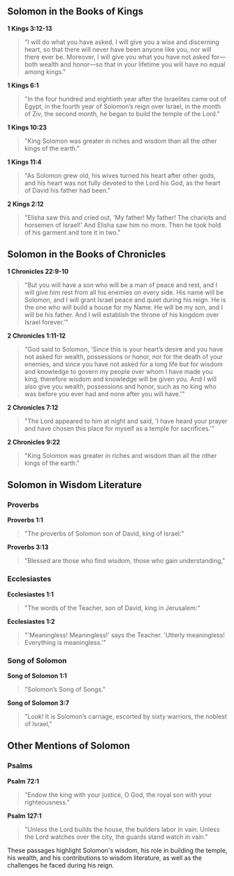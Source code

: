 ## Solomon in the Books of Kings

**1 Kings 3:12-13**
> "I will do what you have asked. I will give you a wise and discerning heart, so that there will never have been anyone like you, nor will there ever be. Moreover, I will give you what you have not asked for—both wealth and honor—so that in your lifetime you will have no equal among kings."

**1 Kings 6:1**
> "In the four hundred and eightieth year after the Israelites came out of Egypt, in the fourth year of Solomon’s reign over Israel, in the month of Ziv, the second month, he began to build the temple of the Lord."

**1 Kings 10:23**
> "King Solomon was greater in riches and wisdom than all the other kings of the earth."

**1 Kings 11:4**
> "As Solomon grew old, his wives turned his heart after other gods, and his heart was not fully devoted to the Lord his God, as the heart of David his father had been."

**2 Kings 2:12**
> "Elisha saw this and cried out, 'My father! My father! The chariots and horsemen of Israel!' And Elisha saw him no more. Then he took hold of his garment and tore it in two."

## Solomon in the Books of Chronicles

**1 Chronicles 22:9-10**
> "But you will have a son who will be a man of peace and rest, and I will give him rest from all his enemies on every side. His name will be Solomon, and I will grant Israel peace and quiet during his reign. He is the one who will build a house for my Name. He will be my son, and I will be his father. And I will establish the throne of his kingdom over Israel forever.'"

**2 Chronicles 1:11-12**
> "God said to Solomon, 'Since this is your heart’s desire and you have not asked for wealth, possessions or honor, nor for the death of your enemies, and since you have not asked for a long life but for wisdom and knowledge to govern my people over whom I have made you king, therefore wisdom and knowledge will be given you. And I will also give you wealth, possessions and honor, such as no king who was before you ever had and none after you will have.'"

**2 Chronicles 7:12**
> "The Lord appeared to him at night and said, 'I have heard your prayer and have chosen this place for myself as a temple for sacrifices.'"

**2 Chronicles 9:22**
> "King Solomon was greater in riches and wisdom than all the other kings of the earth."

## Solomon in Wisdom Literature

### Proverbs

**Proverbs 1:1**
> "The proverbs of Solomon son of David, king of Israel:"

**Proverbs 3:13**
> "Blessed are those who find wisdom, those who gain understanding,"

### Ecclesiastes

**Ecclesiastes 1:1**
> "The words of the Teacher, son of David, king in Jerusalem:"

**Ecclesiastes 1:2**
> "'Meaningless! Meaningless!' says the Teacher. 'Utterly meaningless! Everything is meaningless.'"

### Song of Solomon

**Song of Solomon 1:1**
> "Solomon’s Song of Songs."

**Song of Solomon 3:7**
> "Look! It is Solomon’s carriage, escorted by sixty warriors, the noblest of Israel,"

## Other Mentions of Solomon

### Psalms

**Psalm 72:1**
> "Endow the king with your justice, O God, the royal son with your righteousness."

**Psalm 127:1**
> "Unless the Lord builds the house, the builders labor in vain. Unless the Lord watches over the city, the guards stand watch in vain."

These passages highlight Solomon's wisdom, his role in building the temple, his wealth, and his contributions to wisdom literature, as well as the challenges he faced during his reign.

